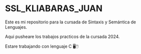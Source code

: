 # SSL_KLIABARAS_JUAN

 Este es mi repositorio para la cursada de Sintaxis y Semántica de Lenguajes.
 
 Aqui pusheare los trabajos practicos de la cursada 2024.
 
 Estare trabajando con lenguaje C 🖥🖱
